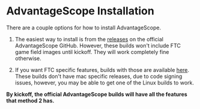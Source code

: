 # AdvantageScope Installation
There are a couple options for how to install AdvantageScope.
1. The easiest way to install is from the [releases](https://github.com/Mechanical-Advantage/AdvantageScope/releases/tag/v4.1.6)
on the official AdvantageScope GitHub. However, these builds won't 
include FTC game field images until kickoff. They will work completely 
fine otherwise.

2. If you want FTC specific features, builds with those are available 
[here](https://github.com/PsiLynx/AdvantageScope/releases/tag/v4.1.6a).
These builds don't have mac specific releases, due to code signing issues,
however, you may be able to get one of the Linux builds to work.

**By kickoff, the official AdvantageScope builds will have all the features
that method 2 has.**
